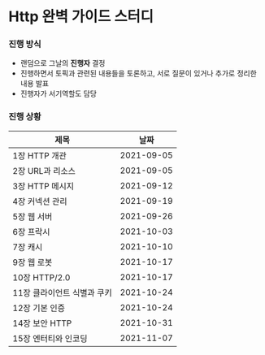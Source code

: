 # Http 완벽 가이드 스터디

<h3> 진행 방식 </h3>


* 랜덤으로 그날의 <b>진행자</b> 결정
* 진행하면서 토픽과 관련된 내용들을 토론하고, 서로 질문이 있거나 추가로 정리한 내용 발표
* 진행자가 서기역할도 담당



<h3> 진행 상황 </h3>


|제목|날짜|
|------|------|
|1장 HTTP 개관|2021-09-05|
|2장 URL과 리소스|2021-09-05|
|3장 HTTP 메시지|2021-09-12|
|4장 커넥션 관리|2021-09-19|
|5장 웹 서버|2021-09-26|
|6장 프락시|2021-10-03|
|7장 캐시|2021-10-10|
|9장 웹 로봇|2021-10-17|
|10장 HTTP/2.0|2021-10-17|
|11장 클라이언트 식별과 쿠키|2021-10-24|
|12장 기본 인증|2021-10-24|
|14장 보안 HTTP|2021-10-31|
|15장 엔터티와 인코딩|2021-11-07|
